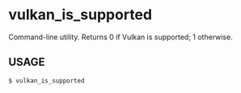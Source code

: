 # vulkan_is_supported

Command-line utility. Returns 0 if Vulkan is supported; 1 otherwise.

## USAGE

```shell
$ vulkan_is_supported
```
